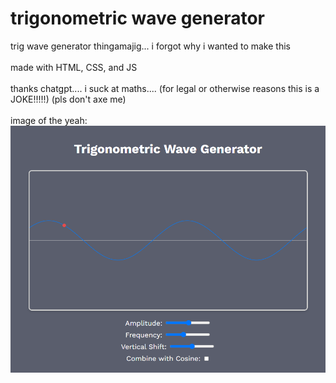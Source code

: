 # trigonometric wave generator

trig wave generator thingamajig... i forgot why i wanted to make this
</br>
</br>
made with HTML, CSS, and JS
</br>
</br>
thanks chatgpt.... i suck at maths.... (for legal or otherwise reasons this is a JOKE!!!!!) (pls don't axe me)
</br>
</br>
image of the yeah:
</br>
![image](./project_image/image.png)
